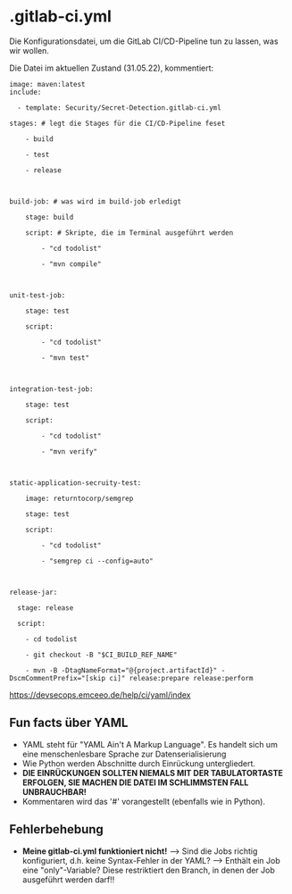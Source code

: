 # .gitlab-ci.yml

Die Konfigurationsdatei, um die GitLab CI/CD-Pipeline tun zu lassen, was wir wollen.

Die Datei im aktuellen Zustand (31.05.22), kommentiert:
```
image: maven:latest
include:

  - template: Security/Secret-Detection.gitlab-ci.yml

stages: # legt die Stages für die CI/CD-Pipeline feset

    - build

    - test

    - release

  

build-job: # was wird im build-job erledigt

    stage: build

    script: # Skripte, die im Terminal ausgeführt werden

        - "cd todolist"

        - "mvn compile"

  

unit-test-job:

    stage: test

    script:

        - "cd todolist"

        - "mvn test"

  

integration-test-job:

    stage: test

    script:

        - "cd todolist"

        - "mvn verify"

  

static-application-secruity-test:

    image: returntocorp/semgrep

    stage: test

    script:

        - "cd todolist"

        - "semgrep ci --config=auto"

  

release-jar:

  stage: release

  script:

    - cd todolist

    - git checkout -B "$CI_BUILD_REF_NAME"

    - mvn -B -DtagNameFormat="@{project.artifactId}" -DscmCommentPrefix="[skip ci]" release:prepare release:perform
```

https://devsecops.emceeo.de/help/ci/yaml/index

## Fun facts über YAML
- YAML steht für "YAML Ain't A Markup Language". Es handelt sich um eine menschenlesbare Sprache zur Datenserialisierung
- Wie Python werden Abschnitte durch Einrückung untergliedert. 
- <b> DIE EINRÜCKUNGEN SOLLTEN NIEMALS MIT DER TABULATORTASTE ERFOLGEN, SIE MACHEN DIE DATEI IM SCHLIMMSTEN FALL UNBRAUCHBAR!</b>
- Kommentaren wird das '#' vorangestellt (ebenfalls wie in Python).

## Fehlerbehebung

- <b>Meine gitlab-ci.yml funktioniert nicht!</b>
	--> Sind die Jobs richtig konfiguriert, d.h. keine Syntax-Fehler in der YAML?
	--> Enthält ein Job eine "only"-Variable? Diese restriktiert den Branch, in denen der Job ausgeführt werden darf!!